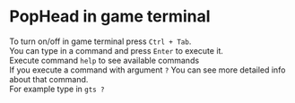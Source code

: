 # PopHead in game terminal

To turn on/off in game terminal press ``Ctrl + Tab``. </br>
You can type in a command and press ``Enter`` to execute it. </br>
Execute command ``help`` to see available commands </br>
If you execute a command with argument `?` You can see more detailed info about that command. </br> 
For example type in ``gts ?``

